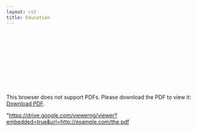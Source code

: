 ```yaml
---
layout: cv2
title: Education
---
```


<object data="https://drive.google.com/viewerng/viewer?embedded=true&url=https://jesusthebotanist.github.io/assets/pdfs/CV_Jan2018.pdf" type="application/pdf" width="700px" height="700px">
    <embed src="https://drive.google.com/viewerng/viewer?embedded=true&url=https://jesusthebotanist.github.io/assets/pdfs/CV_Jan2018.pdf">
        <p>This browser does not support PDFs. Please download the PDF to view it: <a href="https://drive.google.com/viewerng/viewer?embedded=true&url=https://jesusthebotanist.github.io/assets/pdfs/CV_Jan2018.pdf">Download PDF</a>.</p>
    </embed>
</object>


"https://drive.google.com/viewerng/viewer?embedded=true&url=http://example.com/the.pdf
